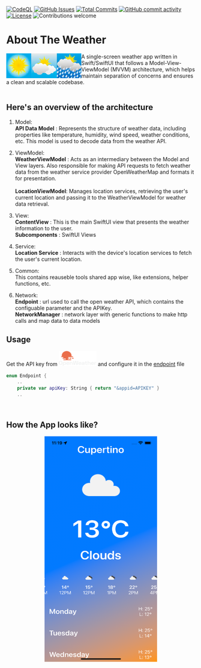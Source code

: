 [![CodeQL](https://github.com/salvatop/AboutTheWeather/workflows/CodeQL/badge.svg)](https://github.com/salvatop/AboutTheWeather/actions?query=workflow%3ACodeQL)
[![GitHub Issues](https://img.shields.io/github/issues-raw/salvatop/AboutTheWeather)](https://github.com/salvatop/AboutTheWeather/issues)
[![Total Commits](https://img.shields.io/github/last-commit/salvatop/AboutTheWeather)](https://github.com/salvatop/AboutTheWeather/commits)
[![GitHub commit activity](https://img.shields.io/github/commit-activity/4w/salvatop/AboutTheWeather?foo=bar)](https://github.com/salvatop/AboutTheWeather/commits)
[![License](https://img.shields.io/badge/license-MIT-blue.svg)](https://github.com/salvatop/AboutTheWeather/blob/main/LICENSE)
![Contributions welcome](https://img.shields.io/badge/contributions-welcome-orange.svg)

# About The Weather

<img align="left" width="200" height="66" src="weather.png">

A single-screen weather app written in Swift/SwiftUI that follows a Model-View-ViewModel (MVVM) architecture, 
which helps maintain separation of concerns and ensures a clean and scalable codebase. <br> <br>
 
## Here's an overview of the architecture

1. Model:<br>
**API Data Model** : Represents the structure of weather data, including properties like temperature, humidity, wind speed, weather conditions, etc. This model is used to decode data from the weather API. <br>

2. ViewModel:<br>
**WeatherViewModel** : Acts as an intermediary between the Model and View layers. Also responsible for making API requests to fetch weather data from the weather service provider OpenWeatherMap and formats it for presentation.<br></br>
**LocationViewModel**: Manages location services, retrieving the user's current location and passing it to the WeatherViewModel for weather data retrieval. <br>

3. View:<br>
**ContentView** : This is the main SwiftUI view that presents the weather information to the user.</br>
**Subcomponents** : SwiftUI Views

4. Service:<br>
**Location Service** : Interacts with the device's location services to fetch the user's current location.</br>

5. Common:<br>
This contains reauseble tools shared app wise, like extensions, helper functions, etc.</br>

5. Network:<br>
**Endpoint** : url used to call the open weather API, which contains the configuable parameter and the APIKey.</br>
**NetworkManager** : network layer with generic functions to make http calls and map data to data models

## Usage
Get the API key from [<img width="100" height="40" src="open_weather_logo.png">](https://openweathermap.org/api) and configure it in the [endpoint](https://github.com/salvatop/AboutTheWeather/blob/main/AboutTheWeather/Network/Endpoint.swift) file
</br>
```Swift
enum Endpoint {
    ..
    private var apiKey: String { return "&appid=APIKEY" }
    ..
```
</br>

## How the App looks like?

<p align="center">
  <img width="300" height="600" src="app_screenshot.png">
</p>
